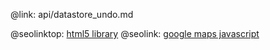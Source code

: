 @link: api/datastore_undo.md

@seolinktop: [html5 library](https://webix.com)
@seolink: [google maps javascript](https://webix.com/widget/maps/)
